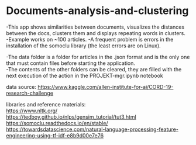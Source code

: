 # Documents-analysis-and-clustering
-This app shows similarities between documents, visualizes the distances between the docs, clusters them and displays repeating words in clusters.<br>
-Example works on ~100 articles.
-A frequent problem is errors in the installation of the somoclu library (the least errors are on Linux). <br>

-The data folder is a folder for articles in the .json format and is the only one that must contain files before starting the application.<br>
-The contents of the other folders can be cleared, they are filled with the next execution of the action in the PROJEKT-mgr.ipynb notebook<br>

data source: https://www.kaggle.com/allen-institute-for-ai/CORD-19-research-challenge <br>

libraries and reference materials: <br>
https://www.nltk.org/ <br>
https://tedboy.github.io/nlps/gensim_tutorial/tut3.html <br>
https://somoclu.readthedocs.io/en/stable/ <br>
https://towardsdatascience.com/natural-language-processing-feature-engineering-using-tf-idf-e8b9d00e7e76 <br>
